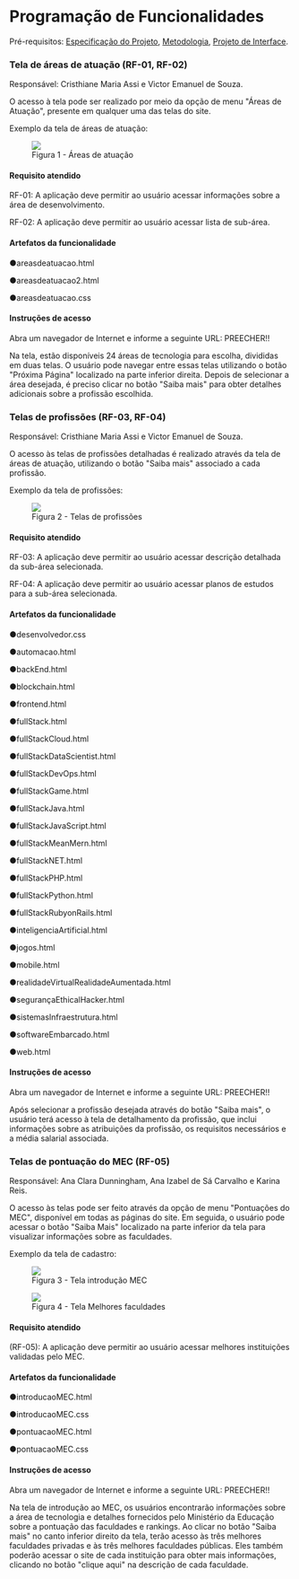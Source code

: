 # Programação de Funcionalidades

Pré-requisitos: <a href="https://github.com/ICEI-PUC-Minas-PMV-ADS/PMV-ADS-2024-1-E1-Proj-Direcionamento-Profissional/blob/main/documentos/02-Especificação%20do%20Projeto.md"> Especificação do Projeto</a>, <a href="https://github.com/ICEI-PUC-Minas-PMV-ADS/PMV-ADS-2024-1-E1-Proj-Direcionamento-Profissional/blob/main/documentos/03-Metodologia.md"> Metodologia</a>, <a href="https://github.com/ICEI-PUC-Minas-PMV-ADS/PMV-ADS-2024-1-E1-Proj-Direcionamento-Profissional/blob/main/documentos/04-Projeto%20de%20Interface.md"> Projeto de Interface</a>.

### Tela de áreas de atuação (RF-01, RF-02)

Responsável: Cristhiane Maria Assi e Victor Emanuel de Souza.

O acesso à tela pode ser realizado por meio da opção de menu "Áreas de Atuação", presente em qualquer uma das telas do site.

Exemplo da tela de áreas de atuação:
<figure> 
  <img src="../documentos/img/Areasdeatuacao.jpeg">
  <figcaption> Figura 1 - Áreas de atuação
</figure>
    
#### Requisito atendido
RF-01: A aplicação deve permitir ao usuário acessar informações sobre a área de desenvolvimento.	

RF-02: A aplicação deve permitir ao usuário acessar lista de sub-área.

#### Artefatos da funcionalidade
●areasdeatuacao.html

●areasdeatuacao2.html

●areasdeatuacao.css

#### Instruções de acesso
Abra um navegador de Internet e informe a seguinte URL: PREECHER!!

Na tela, estão disponíveis 24 áreas de tecnologia para escolha, divididas em duas telas. O usuário pode navegar entre essas telas utilizando o botão "Próxima Página" localizado na parte inferior direita. Depois de selecionar a área desejada, é preciso clicar no botão "Saiba mais" para obter detalhes adicionais sobre a profissão escolhida.


### Telas de profissões (RF-03, RF-04)
Responsável: Cristhiane Maria Assi e Victor Emanuel de Souza.

O acesso às telas de profissões detalhadas é realizado através da tela de áreas de atuação, utilizando o botão "Saiba mais" associado a cada profissão.

Exemplo da tela de profissões: 

<figure> 
  <img src="../documentos/img/Profissoes.jpeg">
  <figcaption> Figura 2 - Telas de profissões
</figure>

#### Requisito atendido
RF-03: A aplicação deve permitir ao usuário acessar descrição detalhada da sub-área selecionada.

RF-04: A aplicação deve permitir ao usuário acessar planos de estudos para a sub-área selecionada.

#### Artefatos da funcionalidade
●desenvolvedor.css

●automacao.html

●backEnd.html

●blockchain.html

●frontend.html

●fullStack.html

●fullStackCloud.html

●fullStackDataScientist.html

●fullStackDevOps.html

●fullStackGame.html

●fullStackJava.html

●fullStackJavaScript.html

●fullStackMeanMern.html

●fullStackNET.html

●fullStackPHP.html

●fullStackPython.html

●fullStackRubyonRails.html

●inteligenciaArtificial.html

●jogos.html

●mobile.html

●realidadeVirtualRealidadeAumentada.html

●segurançaEthicalHacker.html

●sistemasInfraestrutura.html

●softwareEmbarcado.html

●web.html


#### Instruções de acesso
Abra um navegador de Internet e informe a seguinte URL: PREECHER!!

Após selecionar a profissão desejada através do botão "Saiba mais", o usuário terá acesso à tela de detalhamento da profissão, que inclui informações sobre as atribuições da profissão, os requisitos necessários e a média salarial associada.



### Telas de pontuação do MEC (RF-05)
Responsável: Ana Clara Dunningham, Ana Izabel de Sá Carvalho e Karina Reis.

O acesso às telas pode ser feito através da opção de menu "Pontuações do MEC", disponível em todas as páginas do site. Em seguida, o usuário pode acessar o botão "Saiba Mais" localizado na parte inferior da tela para visualizar informações sobre as faculdades.

Exemplo da tela de cadastro: 

<figure> 
  <img src="../documentos/img/IntroducaoMec.jpeg">
  <figcaption> Figura 3 - Tela introdução MEC
</figure>

<figure> 
  <img src="../documentos/img/Melhoresfaculdades.jpeg">
  <figcaption> Figura 4 - Tela Melhores faculdades
</figure>

#### Requisito atendido
(RF-05): A aplicação deve permitir ao usuário acessar melhores instituições validadas pelo MEC.

#### Artefatos da funcionalidade
●introducaoMEC.html

●introducaoMEC.css

●pontuacaoMEC.html

●pontuacaoMEC.css


#### Instruções de acesso
Abra um navegador de Internet e informe a seguinte URL: PREECHER!!

Na tela de introdução ao MEC, os usuários encontrarão informações sobre a área de tecnologia e detalhes fornecidos pelo Ministério da Educação sobre a pontuação das faculdades e rankings. Ao clicar no botão "Saiba mais" no canto inferior direito da tela, terão acesso às três melhores faculdades privadas e às três melhores faculdades públicas. Eles também poderão acessar o site de cada instituição para obter mais informações, clicando no botão "clique aqui" na descrição de cada faculdade.
